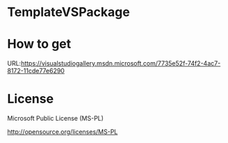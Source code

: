 # TemplateVSPackage


How to get
==========

URL:https://visualstudiogallery.msdn.microsoft.com/7735e52f-74f2-4ac7-8172-11cde77e6290

License
=======

Microsoft Public License (MS-PL)

http://opensource.org/licenses/MS-PL
